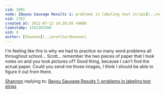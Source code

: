 ```yaml
---
cid: 1001
node: [Bayou Sauvage Results 1: problems in labeling test strips](../notes/sara/7-11-2012/bayou-sauvage-results-1-problems-labeling-test-strips)
nid: 2762
created_at: 2012-07-12 14:29:58 +0000
timestamp: 1342103398
uid: 9
author: [Shannon](../profile/Shannon)
---
```


I'm feeling like this is why we had to practice so many word problems all throughout school... Scott... remember the two pieces of paper that I took notes on and you took pictures of? Good thing, because I can't find the actual paper. Could you send me those images, I think I should be able to figure it out from there.

[Shannon](../profile/Shannon) replying to: [Bayou Sauvage Results 1: problems in labeling test strips](../notes/sara/7-11-2012/bayou-sauvage-results-1-problems-labeling-test-strips)

